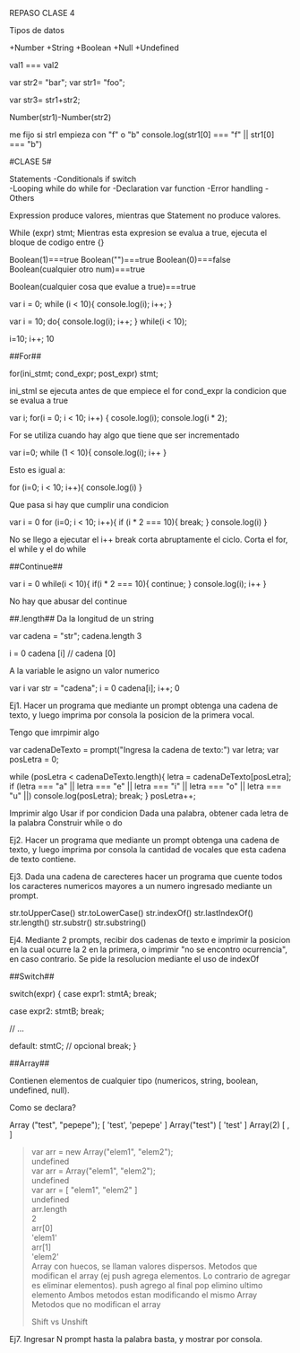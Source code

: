 REPASO CLASE 4

Tipos de datos

+Number
+String
+Boolean
+Null
+Undefined

val1 === val2

var str2= "bar";
var str1= "foo";

var str3= str1+str2;

Number(str1)-Number(str2)

me fijo si strl empieza con "f" o "b"
console.log(str1[0] === "f" || str1[0] === "b")


#CLASE 5#

Statements 
-Conditionals
    if
    switch    
-Looping
    while
    do while
    for
-Declaration
    var 
    function
-Error handling
-Others

Expression produce valores, mientras que Statement no produce valores.


While (expr) stmt;
Mientras esta expresion se evalua a true, ejecuta el bloque de codigo entre {}

Boolean(1)===true
Boolean("")===true
Boolean(0)===false
Boolean(cualquier otro num)===true

Boolean(cualquier cosa que evalue a true)===true

var i = 0;
while (i < 10){
    console.log(i);
    i++;
}

var i = 10;
do{
    console.log(i);
    i++;
}
while(i < 10);


i=10;
i++;
10

##For##

for(ini_stmt; cond_expr; post_expr) stmt;

ini_stml se ejecuta antes de que empiece el for
cond_expr la condicion que se evalua a true

var i;
for(i = 0; i < 10; i++) {
cosole.log(i);
console.log(i * 2);

For se utiliza cuando hay algo que tiene que ser incrementado

var i=0;
while (1 < 10){
    console.log(i);
    i++
}

Esto es igual a:

for (i=0; i < 10; i++){
    console.log(i)
}

Que pasa si hay que cumplir una condicion 

var i = 0
for (i=0; i < 10; i++){
    if (i * 2 === 10){
    break;
}
console.log(i)
}

No se llego a ejecutar el i++
break corta abruptamente el ciclo. Corta el for, el while y el do while

##Continue##

var i = 0
while(i < 10){
    if(i * 2 === 10){
    continue;
}
console.log(i);
i++
}

No hay que abusar del continue

##.length##
Da la longitud de un string

var cadena = "str";
cadena.length
3

i = 0
cadena [i] // cadena [0]

A la variable le asigno un valor numerico

var i
var str = "cadena";
i = 0
cadena[i];
i++;
0

Ej1. Hacer un programa que mediante un prompt obtenga una cadena de texto, y luego imprima por consola la posicion de la primera vocal.

Tengo que imrpimir algo

var cadenaDeTexto = prompt("Ingresa la cadena de texto:")
var letra;
var posLetra = 0;

while (posLetra < cadenaDeTexto.length){
    letra = cadenaDeTexto[posLetra];
if
(letra === "a" || letra === "e" || letra === "i" || letra === "o" || letra === "u" ||)
console.log(posLetra);
break;
}
posLetra++;


Imprimir algo
Usar if por condicion
Dada una palabra, obtener cada letra de la palabra
Construir while o do

Ej2. Hacer un programa que mediante un prompt obtenga una cadena de texto, y luego imprima por consola la cantidad de vocales que esta cadena de texto contiene.

Ej3. Dada una cadena de carecteres hacer un programa que cuente todos los caracteres numericos mayores a un numero ingresado mediante un prompt.


str.toUpperCase()
str.toLowerCase()
str.indexOf()
str.lastIndexOf()
str.length()
str.substr()
str.substring()

Ej4. Mediante 2 prompts, recibir dos cadenas de texto e imprimir la posicion en la cual ocurre la 2 en la primera, o imprimir "no se encontro ocurrencia", en caso contrario. Se pide la resolucion mediante el uso de indexOf

##Switch##

switch(expr) {
  case expr1:
    stmtA;
    break;

  case expr2:
    stmtB;
    break;

// ...

  default:
    stmtC;
// opcional
    break;
}



##Array##

Contienen elementos de cualquier tipo (numericos, string, boolean, undefined, null).

Como se declara?

Array ("test", "pepepe");
[ 'test', 'pepepe' ]
Array("test")
[ 'test' ]
Array(2)
[ ,  ]


> var arr = new Array("elem1", "elem2");                                                                                                                                                        
undefined                                                                                                                                                                                       
> var arr = Array("elem1", "elem2");                                                                                                                                                            
undefined                                                                                                                                                                                       
> var arr = [ "elem1", "elem2" ]                                                                                                                                                                
undefined                                                                                                                                                                                       
> arr.length                                                                                                                                                                                    
2                                                                                                                                                                                               
> arr[0]                                                                                                                                                                                        
'elem1'                                                                                                                                                                                         
> arr[1]                                                                                                                                                                                        
'elem2'                                                                                                                                                                                         
> Array con huecos, se llaman valores dispersos.
> Metodos que modifican el array (ej push agrega elementos. Lo contrario de agregar es eliminar elementos).
> push agrego al final
> pop elimino ultimo elemento
> Ambos metodos estan modificando el mismo Array
> Metodos que no modifican el array
> 
> Shift vs Unshift


Ej7. Ingresar N prompt hasta la palabra basta, y mostrar por consola.